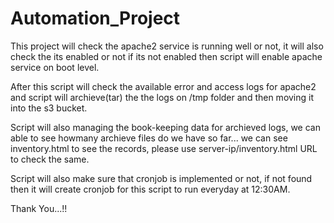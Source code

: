 # Automation_Project

This project will check the apache2 service is running well or not, it will also check the its enabled or not if its not enabled then script will enable apache service on boot level.

After this script will check the available error and access logs for apache2 and script will archieve(tar) the the logs on /tmp folder and then moving it into the s3 bucket.

Script will also managing the book-keeping data for archieved logs, we can able to see howmany archieve files do we have so far... we can see inventory.html to see the records, please use server-ip/inventory.html URL to check the same.

Script will also make sure that cronjob is implemented or not, if not found then it will create cronjob for this script to run everyday at 12:30AM.

Thank You...!!
